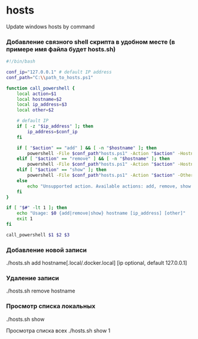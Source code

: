 # hosts
Update windows hosts by command

### Добавление связного shell скрипта в удобном месте (в примере имя файла будет hosts.sh)

```bash
#!/bin/bash

conf_ip="127.0.0.1" # default IP address
conf_path="C:\\path_to_hosts.ps1"

function call_powershell {
    local action=$1
    local hostname=$2
    local ip_address=$3
    local other=$2

    # default IP
    if [ -z "$ip_address" ]; then
        ip_address=$conf_ip
    fi

    if [ "$action" == "add" ] && [ -n "$hostname" ]; then
        powershell -File $conf_path"hosts.ps1" -Action "$action" -Hostname "$hostname" -IPAddress "$ip_address"
    elif [ "$action" == "remove" ] && [ -n "$hostname" ]; then
        powershell -File $conf_path"hosts.ps1" -Action "$action" -Hostname "$hostname"
    elif [ "$action" == "show" ]; then
        powershell -File $conf_path"hosts.ps1" -Action "$action" -Other "$other"
    else
        echo "Unsupported action. Available actions: add, remove, show."
    fi
}

if [ "$#" -lt 1 ]; then
    echo "Usage: $0 {add|remove|show} hostname [ip_address] [other]"
    exit 1
fi

call_powershell $1 $2 $3
```

### Добавление новой записи
./hosts.sh add hostname[.local/.docker.local] [ip optional, default 127.0.0.1]

### Удаление записи
./hosts.sh remove hostname

### Просмотр списка локальных
./hosts.sh show

Просмотра списка всех
./hosts.sh show 1
